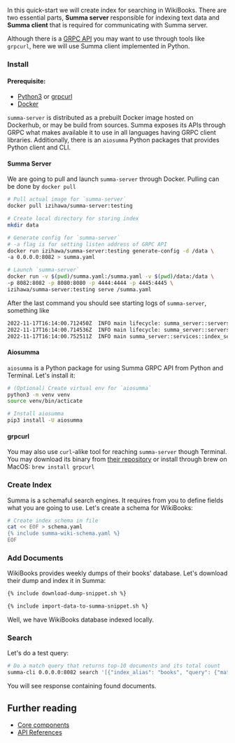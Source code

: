 In this quick-start we will create index for searching in WikiBooks. There are two essential parts, **Summa server** responsible for
indexing text data and **Summa client** that is required for communicating with Summa server. 

Although there is a [GRPC API](/summa/apis/grpc-api) you may want to use through tools like `grpcurl`, here we will use Summa client implemented in Python.

### Install <a name="setup"></a>

#### Prerequisite:
- [Python3](https://www.python.org/downloads/) or [grpcurl](https://github.com/fullstorydev/grpcurl)
- [Docker](https://www.docker.com/)

`summa-server` is distributed as a prebuilt Docker image hosted on Dockerhub, or may be build from sources. Summa exposes its APIs through GRPC what 
makes available it to use in all languages having GRPC client libraries. Additionally, there is an `aiosumma` Python packages
that provides Python client and CLI.

#### Summa Server
We are going to pull and launch `summa-server` through Docker. Pulling can be done by `docker pull`

```bash
# Pull actual image for `summa-server`
docker pull izihawa/summa-server:testing

# Create local directory for storing index
mkdir data

# Generate config for `summa-server`
# -a flag is for setting listen address of GRPC API
docker run izihawa/summa-server:testing generate-config -d /data \
-a 0.0.0.0:8082 > summa.yaml

# Launch `summa-server`
docker run -v $(pwd)/summa.yaml:/summa.yaml -v $(pwd)/data:/data \
-p 8082:8082 -p 8080:8080 -p 4444:4444 -p 4445:4445 \
izihawa/summa-server:testing serve /summa.yaml
```

After the last command you should see starting logs of `summa-server`, something like
```bash
2022-11-17T16:14:00.712450Z  INFO main lifecycle: summa_server::servers::metrics: action="binded" endpoint="0.0.0.0:8084"
2022-11-17T16:14:00.714536Z  INFO main lifecycle: summa_server::servers::grpc: action="binded" endpoint="0.0.0.0:8082"
2022-11-17T16:14:00.752511Z  INFO main summa_server::services::index_service: action="index_holders" index_holders={}
```

#### Aiosumma
`aiosumma` is a Python package for using Summa GRPC API from Python and Terminal. Let's install it:

```bash
# (Optional) Create virtual env for `aiosumma`
python3 -m venv venv
source venv/bin/acticate

# Install aiosumma
pip3 install -U aiosumma
```

#### grpcurl

You may also use `curl`-alike tool for reaching `summa-server` though Terminal.
You may download its binary from [their repository](https://github.com/fullstorydev/grpcurl/releases) or install through
brew on MacOS: `brew install grpcurl`

### Create Index
Summa is a schemaful search engines. It requires from you to define fields what you are going to use. Let's create
a schema for WikiBooks:

```bash
# Create index schema in file
cat << EOF > schema.yaml
{% include summa-wiki-schema.yaml %}
EOF
```

### Add Documents <a name="fill"></a>
WikiBooks provides weekly dumps of their books' database. 
Let's download their dump and index it in Summa:

```bash
{% include download-dump-snippet.sh %}
```

```bash   
{% include import-data-to-summa-snippet.sh %}
```

Well, we have WikiBooks database indexed locally.

### Search <a name="query"></a>
Let's do a test query:

```bash
# Do a match query that returns top-10 documents and its total count
summa-cli 0.0.0.0:8082 search '[{"index_alias": "books", "query": {"match": {"value": "astronomy"}}, "collectors": [{"top_docs": {"limit": 10}}, {"count": {}}]}]'
```

You will see response containing found documents.

## Further reading
- [Core components](/summa/core)
- [API References](/summa/apis)